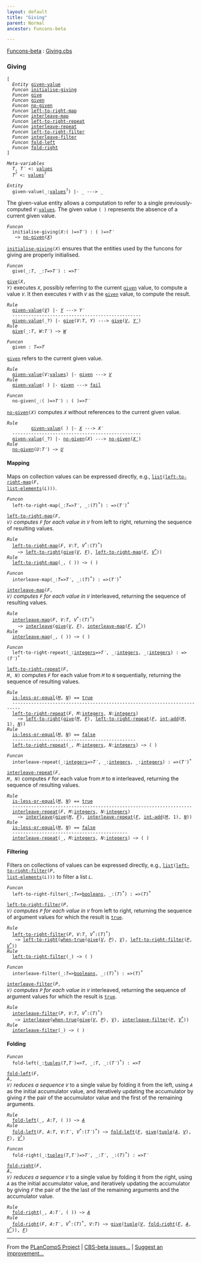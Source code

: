 ```yaml
---
layout: default
title: "Giving"
parent: Normal
ancestor: Funcons-beta

---
```


[Funcons-beta] : [Giving.cbs]

### Giving

<div class="highlighter-rouge"><pre class="highlight"><code>[
  <i class="keyword">Entity</i> <span class="name"><a href="#Name_given-value">given-value</a></span>
  <i class="keyword">Funcon</i> <span class="name"><a href="#Name_initialise-giving">initialise-giving</a></span>
  <i class="keyword">Funcon</i> <span class="name"><a href="#Name_give">give</a></span>
  <i class="keyword">Funcon</i> <span class="name"><a href="#Name_given">given</a></span>
  <i class="keyword">Funcon</i> <span class="name"><a href="#Name_no-given">no-given</a></span>
  <i class="keyword">Funcon</i> <span class="name"><a href="#Name_left-to-right-map">left-to-right-map</a></span>
  <i class="keyword">Funcon</i> <span class="name"><a href="#Name_interleave-map">interleave-map</a></span>
  <i class="keyword">Funcon</i> <span class="name"><a href="#Name_left-to-right-repeat">left-to-right-repeat</a></span>
  <i class="keyword">Funcon</i> <span class="name"><a href="#Name_interleave-repeat">interleave-repeat</a></span>
  <i class="keyword">Funcon</i> <span class="name"><a href="#Name_left-to-right-filter">left-to-right-filter</a></span>
  <i class="keyword">Funcon</i> <span class="name"><a href="#Name_interleave-filter">interleave-filter</a></span>
  <i class="keyword">Funcon</i> <span class="name"><a href="#Name_fold-left">fold-left</a></span>
  <i class="keyword">Funcon</i> <span class="name"><a href="#Name_fold-right">fold-right</a></span>
]</code></pre></div>



<div class="highlighter-rouge"><pre class="highlight"><code><i class="keyword">Meta-variables</i>
  <span id="PartVariable_T"><i class="var">T</i></span>, <span id="PartVariable_T'"><i class="var">T&prime;</i></span> <: <span class="name"><a href="../../../Values/Value-Types/index.html#Name_values">values</a></span>
  <span id="PartVariable_T?"><i class="var">T<sup class="sup">?</sup></i></span> <: <span class="name"><a href="../../../Values/Value-Types/index.html#Name_values">values</a></span><sup class="sup">?</sup></code></pre></div>



<div class="highlighter-rouge"><pre class="highlight"><code><i class="keyword">Entity</i>
  <span class="ent-name"><span id="Name_given-value">given-value</span></span>(_:<span class="name"><a href="../../../Values/Value-Types/index.html#Name_values">values</a></span><sup class="sup">?</sup>) |- _ ---> _</code></pre></div>


  The given-value entity allows a computation to refer to a single
  previously-computed <code><i class="var">V</i>:<span class="name"><a href="../../../Values/Value-Types/index.html#Name_values">values</a></span></code>. The given value <code>( )</code> represents 
  the absence of a current given value.



<div class="highlighter-rouge"><pre class="highlight"><code><i class="keyword">Funcon</i>
  <span class="name"><span id="Name_initialise-giving">initialise-giving</span></span>(<span id="Variable147_X"><i class="var">X</i></span>:( )=><span id="Variable157_T'"><i class="var">T&prime;</i></span>) : ( )=><span id="Variable177_T'"><i class="var">T&prime;</i></span>
   ~> <span class="name"><a href="#Name_no-given">no-given</a></span>(<a href="#Variable147_X"><i class="var">X</i></a>)</code></pre></div>


  <code><span class="name"><a href="#Name_initialise-giving">initialise-giving</a></span>(<i class="var">X</i>)</code> ensures that the entities used by the funcons for
  giving are properly initialised.



<div class="highlighter-rouge"><pre class="highlight"><code><i class="keyword">Funcon</i>
  <span class="name"><span id="Name_give">give</span></span>(_:<span id="Variable228_T"><i class="var">T</i></span>, _:<span id="Variable239_T"><i class="var">T</i></span>=><span id="Variable246_T'"><i class="var">T&prime;</i></span>) : =><span id="Variable263_T'"><i class="var">T&prime;</i></span></code></pre></div>

  <code><span class="name"><a href="#Name_give">give</a></span>(<i class="var">X</i>, <i class="var">Y</i>)</code> executes <code><i class="var">X</i></code>, possibly referring to the current <code><span class="name"><a href="#Name_given">given</a></span></code> value,
  to compute a value <code><i class="var">V</i></code>. It then executes <code><i class="var">Y</i></code> with <code><i class="var">V</i></code> as the <code><span class="name"><a href="#Name_given">given</a></span></code> value,
  to compute the result.

<div class="highlighter-rouge"><pre class="highlight"><code><i class="keyword">Rule</i>
  <span class="ent-name"><a href="#Name_given-value">given-value</a></span>(<a href="#Variable430_V"><i class="var">V</i></a>) |- <a href="#Variable441_Y"><i class="var">Y</i></a> ---> <span id="Variable401_Y'"><i class="var">Y&prime;</i></span>
  ------------------------------------------------
  <span class="ent-name"><a href="#Name_given-value">given-value</a></span>(_?) |- <span class="name"><a href="#Name_give">give</a></span>(<span id="Variable430_V"><i class="var">V</i></span>:<i class="var">T</i>, <span id="Variable441_Y"><i class="var">Y</i></span>) ---> <span class="name"><a href="#Name_give">give</a></span>(<a href="#Variable430_V"><i class="var">V</i></a>, <a href="#Variable401_Y'"><i class="var">Y&prime;</i></a>)
<i class="keyword">Rule</i>
  <span class="name"><a href="#Name_give">give</a></span>(_:<i class="var">T</i>, <span id="Variable490_W"><i class="var">W</i></span>:<i class="var">T&prime;</i>) ~> <a href="#Variable490_W"><i class="var">W</i></a></code></pre></div>



<div class="highlighter-rouge"><pre class="highlight"><code><i class="keyword">Funcon</i>
  <span class="name"><span id="Name_given">given</span></span> : <span id="Variable519_T"><i class="var">T</i></span>=><span id="Variable525_T"><i class="var">T</i></span></code></pre></div>

  <code><span class="name"><a href="#Name_given">given</a></span></code> refers to the current given value.

<div class="highlighter-rouge"><pre class="highlight"><code><i class="keyword">Rule</i>
  <span class="ent-name"><a href="#Name_given-value">given-value</a></span>(<span id="Variable550_V"><i class="var">V</i></span>:<span class="name"><a href="../../../Values/Value-Types/index.html#Name_values">values</a></span>) |- <span class="name"><a href="#Name_given">given</a></span> ---> <a href="#Variable550_V"><i class="var">V</i></a>
<i class="keyword">Rule</i>
  <span class="ent-name"><a href="#Name_given-value">given-value</a></span>( ) |- <span class="name"><a href="#Name_given">given</a></span> ---> <span class="name"><a href="../../Abnormal/Failing/index.html#Name_fail">fail</a></span></code></pre></div>



<div class="highlighter-rouge"><pre class="highlight"><code><i class="keyword">Funcon</i>
  <span class="name"><span id="Name_no-given">no-given</span></span>(_:( )=><span id="Variable615_T'"><i class="var">T&prime;</i></span>) : ( )=><span id="Variable635_T'"><i class="var">T&prime;</i></span></code></pre></div>

  <code><span class="name"><a href="#Name_no-given">no-given</a></span>(<i class="var">X</i>)</code> computes <code><i class="var">X</i></code> without references to the current given value.

<div class="highlighter-rouge"><pre class="highlight"><code><i class="keyword">Rule</i>
         <span class="ent-name"><a href="#Name_given-value">given-value</a></span>( ) |- <a href="#Variable731_X"><i class="var">X</i></a> ---> <span id="Variable702_X'"><i class="var">X&prime;</i></span>
  ------------------------------------------------
  <span class="ent-name"><a href="#Name_given-value">given-value</a></span>(_?) |- <span class="name"><a href="#Name_no-given">no-given</a></span>(<span id="Variable731_X"><i class="var">X</i></span>) ---> <span class="name"><a href="#Name_no-given">no-given</a></span>(<a href="#Variable702_X'"><i class="var">X&prime;</i></a>)
<i class="keyword">Rule</i>
  <span class="name"><a href="#Name_no-given">no-given</a></span>(<span id="Variable763_U"><i class="var">U</i></span>:<i class="var">T&prime;</i>) ~> <a href="#Variable763_U"><i class="var">U</i></a></code></pre></div>



#### Mapping


  Maps on collection values can be expressed directly, e.g.,
  <code><span class="name"><a href="../../../Values/Composite/Lists/index.html#Name_list">list</a></span>(<span class="name"><a href="#Name_left-to-right-map">left-to-right-map</a></span>(<i class="var">F</i>, <span class="name"><a href="../../../Values/Composite/Lists/index.html#Name_list-elements">list-elements</a></span>(<i class="var">L</i>)))</code>.


<div class="highlighter-rouge"><pre class="highlight"><code><i class="keyword">Funcon</i>
  <span class="name"><span id="Name_left-to-right-map">left-to-right-map</span></span>(_:<span id="Variable862_T"><i class="var">T</i></span>=><span id="Variable869_T'"><i class="var">T&prime;</i></span>, _:(<span id="Variable881_T"><i class="var">T</i></span>)<sup class="sup">*</sup>) : =>(<span id="Variable904_T'"><i class="var">T&prime;</i></span>)<sup class="sup">*</sup></code></pre></div>

  <code><span class="name"><a href="#Name_left-to-right-map">left-to-right-map</a></span>(<i class="var">F</i>, <i class="var">V<sup class="sup">*</sup></i>)</code> computes <code><i class="var">F</i></code> for each value in <code><i class="var">V<sup class="sup">*</sup></i></code> from left
  to right, returning the sequence of resulting values.

<div class="highlighter-rouge"><pre class="highlight"><code><i class="keyword">Rule</i>
  <span class="name"><a href="#Name_left-to-right-map">left-to-right-map</a></span>(<span id="Variable980_F"><i class="var">F</i></span>, <span id="Variable985_V"><i class="var">V</i></span>:<i class="var">T</i>, <span id="Variable997_V*"><i class="var">V<sup class="sup">*</sup></i></span>:(<i class="var">T</i>)<sup class="sup">*</sup>)
    ~> <span class="name"><a href="../Flowing/index.html#Name_left-to-right">left-to-right</a></span>(<span class="name"><a href="#Name_give">give</a></span>(<a href="#Variable985_V"><i class="var">V</i></a>, <a href="#Variable980_F"><i class="var">F</i></a>), <span class="name"><a href="#Name_left-to-right-map">left-to-right-map</a></span>(<a href="#Variable980_F"><i class="var">F</i></a>, <a href="#Variable997_V*"><i class="var">V<sup class="sup">*</sup></i></a>))
<i class="keyword">Rule</i>
  <span class="name"><a href="#Name_left-to-right-map">left-to-right-map</a></span>(_, ( )) ~> ( )</code></pre></div>



<div class="highlighter-rouge"><pre class="highlight"><code><i class="keyword">Funcon</i>
  <span class="name"><span id="Name_interleave-map">interleave-map</span></span>(_:<span id="Variable1098_T"><i class="var">T</i></span>=><span id="Variable1105_T'"><i class="var">T&prime;</i></span>, _:(<span id="Variable1117_T"><i class="var">T</i></span>)<sup class="sup">*</sup>) : =>(<span id="Variable1140_T'"><i class="var">T&prime;</i></span>)<sup class="sup">*</sup></code></pre></div>

  <code><span class="name"><a href="#Name_interleave-map">interleave-map</a></span>(<i class="var">F</i>, <i class="var">V<sup class="sup">*</sup></i>)</code> computes <code><i class="var">F</i></code> for each value in <code><i class="var">V<sup class="sup">*</sup></i></code> interleaved, 
  returning the sequence of resulting values.

<div class="highlighter-rouge"><pre class="highlight"><code><i class="keyword">Rule</i>
  <span class="name"><a href="#Name_interleave-map">interleave-map</a></span>(<span id="Variable1216_F"><i class="var">F</i></span>, <span id="Variable1221_V"><i class="var">V</i></span>:<i class="var">T</i>, <span id="Variable1233_V*"><i class="var">V<sup class="sup">*</sup></i></span>:(<i class="var">T</i>)<sup class="sup">*</sup>)
    ~> <span class="name"><a href="../Flowing/index.html#Name_interleave">interleave</a></span>(<span class="name"><a href="#Name_give">give</a></span>(<a href="#Variable1221_V"><i class="var">V</i></a>, <a href="#Variable1216_F"><i class="var">F</i></a>), <span class="name"><a href="#Name_interleave-map">interleave-map</a></span>(<a href="#Variable1216_F"><i class="var">F</i></a>, <a href="#Variable1233_V*"><i class="var">V<sup class="sup">*</sup></i></a>))
<i class="keyword">Rule</i>
  <span class="name"><a href="#Name_interleave-map">interleave-map</a></span>(_, ( )) ~> ( )</code></pre></div>



<div class="highlighter-rouge"><pre class="highlight"><code><i class="keyword">Funcon</i>
  <span class="name"><span id="Name_left-to-right-repeat">left-to-right-repeat</span></span>(_:<span class="name"><a href="../../../Values/Primitive/Integers/index.html#Name_integers">integers</a></span>=><span id="Variable1338_T'"><i class="var">T&prime;</i></span>, _:<span class="name"><a href="../../../Values/Primitive/Integers/index.html#Name_integers">integers</a></span>, _:<span class="name"><a href="../../../Values/Primitive/Integers/index.html#Name_integers">integers</a></span>) : =>(<span id="Variable1372_T'"><i class="var">T&prime;</i></span>)<sup class="sup">*</sup></code></pre></div>

  <code><span class="name"><a href="#Name_left-to-right-repeat">left-to-right-repeat</a></span>(<i class="var">F</i>, <i class="var">M</i>, <i class="var">N</i>)</code> computes <code><i class="var">F</i></code> for each value from <code><i class="var">M</i></code> to <code><i class="var">N</i></code> 
  sequentially, returning the sequence of resulting values.

<div class="highlighter-rouge"><pre class="highlight"><code><i class="keyword">Rule</i>
  <span class="name"><a href="../../../Values/Primitive/Integers/index.html#Name_is-less-or-equal">is-less-or-equal</a></span>(<a href="#Variable1495_M"><i class="var">M</i></a>, <a href="#Variable1503_N"><i class="var">N</i></a>) == <span class="name"><a href="../../../Values/Primitive/Booleans/index.html#Name_true">true</a></span>
  -------------------------------------------------------------------------
  <span class="name"><a href="#Name_left-to-right-repeat">left-to-right-repeat</a></span>(<span id="Variable1490_F"><i class="var">F</i></span>, <span id="Variable1495_M"><i class="var">M</i></span>:<span class="name"><a href="../../../Values/Primitive/Integers/index.html#Name_integers">integers</a></span>, <span id="Variable1503_N"><i class="var">N</i></span>:<span class="name"><a href="../../../Values/Primitive/Integers/index.html#Name_integers">integers</a></span>)
    ~> <span class="name"><a href="../Flowing/index.html#Name_left-to-right">left-to-right</a></span>(<span class="name"><a href="#Name_give">give</a></span>(<a href="#Variable1495_M"><i class="var">M</i></a>, <a href="#Variable1490_F"><i class="var">F</i></a>), <span class="name"><a href="#Name_left-to-right-repeat">left-to-right-repeat</a></span>(<a href="#Variable1490_F"><i class="var">F</i></a>, <span class="name"><a href="../../../Values/Primitive/Integers/index.html#Name_int-add">int-add</a></span>(<a href="#Variable1495_M"><i class="var">M</i></a>, 1), <a href="#Variable1503_N"><i class="var">N</i></a>))
<i class="keyword">Rule</i>
  <span class="name"><a href="../../../Values/Primitive/Integers/index.html#Name_is-less-or-equal">is-less-or-equal</a></span>(<a href="#Variable1612_M"><i class="var">M</i></a>, <a href="#Variable1620_N"><i class="var">N</i></a>) == <span class="name"><a href="../../../Values/Primitive/Booleans/index.html#Name_false">false</a></span>
  ----------------------------------------------
  <span class="name"><a href="#Name_left-to-right-repeat">left-to-right-repeat</a></span>(_, <span id="Variable1612_M"><i class="var">M</i></span>:<span class="name"><a href="../../../Values/Primitive/Integers/index.html#Name_integers">integers</a></span>, <span id="Variable1620_N"><i class="var">N</i></span>:<span class="name"><a href="../../../Values/Primitive/Integers/index.html#Name_integers">integers</a></span>) ~> ( )</code></pre></div>



<div class="highlighter-rouge"><pre class="highlight"><code><i class="keyword">Funcon</i>
  <span class="name"><span id="Name_interleave-repeat">interleave-repeat</span></span>(_:<span class="name"><a href="../../../Values/Primitive/Integers/index.html#Name_integers">integers</a></span>=><span id="Variable1651_T'"><i class="var">T&prime;</i></span>, _:<span class="name"><a href="../../../Values/Primitive/Integers/index.html#Name_integers">integers</a></span>, _:<span class="name"><a href="../../../Values/Primitive/Integers/index.html#Name_integers">integers</a></span>) : =>(<span id="Variable1685_T'"><i class="var">T&prime;</i></span>)<sup class="sup">*</sup></code></pre></div>

  <code><span class="name"><a href="#Name_interleave-repeat">interleave-repeat</a></span>(<i class="var">F</i>, <i class="var">M</i>, <i class="var">N</i>)</code> computes <code><i class="var">F</i></code> for each value from <code><i class="var">M</i></code> to <code><i class="var">N</i></code> 
  interleaved, returning the sequence of resulting values.

<div class="highlighter-rouge"><pre class="highlight"><code><i class="keyword">Rule</i>
  <span class="name"><a href="../../../Values/Primitive/Integers/index.html#Name_is-less-or-equal">is-less-or-equal</a></span>(<a href="#Variable1808_M"><i class="var">M</i></a>, <a href="#Variable1816_N"><i class="var">N</i></a>) == <span class="name"><a href="../../../Values/Primitive/Booleans/index.html#Name_true">true</a></span>
  -------------------------------------------------------------------
  <span class="name"><a href="#Name_interleave-repeat">interleave-repeat</a></span>(<span id="Variable1803_F"><i class="var">F</i></span>, <span id="Variable1808_M"><i class="var">M</i></span>:<span class="name"><a href="../../../Values/Primitive/Integers/index.html#Name_integers">integers</a></span>, <span id="Variable1816_N"><i class="var">N</i></span>:<span class="name"><a href="../../../Values/Primitive/Integers/index.html#Name_integers">integers</a></span>)
    ~> <span class="name"><a href="../Flowing/index.html#Name_interleave">interleave</a></span>(<span class="name"><a href="#Name_give">give</a></span>(<a href="#Variable1808_M"><i class="var">M</i></a>, <a href="#Variable1803_F"><i class="var">F</i></a>), <span class="name"><a href="#Name_interleave-repeat">interleave-repeat</a></span>(<a href="#Variable1803_F"><i class="var">F</i></a>, <span class="name"><a href="../../../Values/Primitive/Integers/index.html#Name_int-add">int-add</a></span>(<a href="#Variable1808_M"><i class="var">M</i></a>, 1), <a href="#Variable1816_N"><i class="var">N</i></a>))
<i class="keyword">Rule</i>
  <span class="name"><a href="../../../Values/Primitive/Integers/index.html#Name_is-less-or-equal">is-less-or-equal</a></span>(<a href="#Variable1925_M"><i class="var">M</i></a>, <a href="#Variable1933_N"><i class="var">N</i></a>) == <span class="name"><a href="../../../Values/Primitive/Booleans/index.html#Name_false">false</a></span>
  -------------------------------------------
  <span class="name"><a href="#Name_interleave-repeat">interleave-repeat</a></span>(_, <span id="Variable1925_M"><i class="var">M</i></span>:<span class="name"><a href="../../../Values/Primitive/Integers/index.html#Name_integers">integers</a></span>, <span id="Variable1933_N"><i class="var">N</i></span>:<span class="name"><a href="../../../Values/Primitive/Integers/index.html#Name_integers">integers</a></span>) ~> ( )</code></pre></div>



#### Filtering


 Filters on collections of values can be expressed directly, e.g., 
 <code><span class="name"><a href="../../../Values/Composite/Lists/index.html#Name_list">list</a></span>(<span class="name"><a href="#Name_left-to-right-filter">left-to-right-filter</a></span>(<i class="var">P</i>, <span class="name"><a href="../../../Values/Composite/Lists/index.html#Name_list-elements">list-elements</a></span>(<i class="var">L</i>)))</code> to filter a list <code><i class="var">L</i></code>.



<div class="highlighter-rouge"><pre class="highlight"><code><i class="keyword">Funcon</i>
  <span class="name"><span id="Name_left-to-right-filter">left-to-right-filter</span></span>(_:<span id="Variable2045_T"><i class="var">T</i></span>=><span class="name"><a href="../../../Values/Primitive/Booleans/index.html#Name_booleans">booleans</a></span>, _:(<span id="Variable2060_T"><i class="var">T</i></span>)<sup class="sup">*</sup>) : =>(<span id="Variable2082_T"><i class="var">T</i></span>)<sup class="sup">*</sup></code></pre></div>

  <code><span class="name"><a href="#Name_left-to-right-filter">left-to-right-filter</a></span>(<i class="var">P</i>, <i class="var">V<sup class="sup">*</sup></i>)</code> computes <code><i class="var">P</i></code> for each value in <code><i class="var">V<sup class="sup">*</sup></i></code> from left
  to right, returning the sequence of argument values for which the result is
  <code><span class="name"><a href="../../../Values/Primitive/Booleans/index.html#Name_true">true</a></span></code>.

<div class="highlighter-rouge"><pre class="highlight"><code><i class="keyword">Rule</i>
  <span class="name"><a href="#Name_left-to-right-filter">left-to-right-filter</a></span>(<span id="Variable2168_P"><i class="var">P</i></span>, <span id="Variable2173_V"><i class="var">V</i></span>:<i class="var">T</i>, <span id="Variable2185_V*"><i class="var">V<sup class="sup">*</sup></i></span>:(<i class="var">T</i>)<sup class="sup">*</sup>)
   ~> <span class="name"><a href="../Flowing/index.html#Name_left-to-right">left-to-right</a></span>(<span class="name"><a href="../../../Values/Value-Types/index.html#Name_when-true">when-true</a></span>(<span class="name"><a href="#Name_give">give</a></span>(<a href="#Variable2173_V"><i class="var">V</i></a>, <a href="#Variable2168_P"><i class="var">P</i></a>), <a href="#Variable2173_V"><i class="var">V</i></a>), <span class="name"><a href="#Name_left-to-right-filter">left-to-right-filter</a></span>(<a href="#Variable2168_P"><i class="var">P</i></a>, <a href="#Variable2185_V*"><i class="var">V<sup class="sup">*</sup></i></a>))
<i class="keyword">Rule</i>
  <span class="name"><a href="#Name_left-to-right-filter">left-to-right-filter</a></span>(_) ~> ( )</code></pre></div>



<div class="highlighter-rouge"><pre class="highlight"><code><i class="keyword">Funcon</i>
  <span class="name"><span id="Name_interleave-filter">interleave-filter</span></span>(_:<span id="Variable2294_T"><i class="var">T</i></span>=><span class="name"><a href="../../../Values/Primitive/Booleans/index.html#Name_booleans">booleans</a></span>, _:(<span id="Variable2309_T"><i class="var">T</i></span>)<sup class="sup">*</sup>) : =>(<span id="Variable2331_T"><i class="var">T</i></span>)<sup class="sup">*</sup></code></pre></div>

  <code><span class="name"><a href="#Name_interleave-filter">interleave-filter</a></span>(<i class="var">P</i>, <i class="var">V<sup class="sup">*</sup></i>)</code> computes <code><i class="var">P</i></code> for each value in <code><i class="var">V<sup class="sup">*</sup></i></code> interleaved,
  returning the sequence of argument values for which the result is <code><span class="name"><a href="../../../Values/Primitive/Booleans/index.html#Name_true">true</a></span></code>.

<div class="highlighter-rouge"><pre class="highlight"><code><i class="keyword">Rule</i>
  <span class="name"><a href="#Name_interleave-filter">interleave-filter</a></span>(<span id="Variable2417_P"><i class="var">P</i></span>, <span id="Variable2422_V"><i class="var">V</i></span>:<i class="var">T</i>, <span id="Variable2434_V*"><i class="var">V<sup class="sup">*</sup></i></span>:(<i class="var">T</i>)<sup class="sup">*</sup>)
   ~> <span class="name"><a href="../Flowing/index.html#Name_interleave">interleave</a></span>(<span class="name"><a href="../../../Values/Value-Types/index.html#Name_when-true">when-true</a></span>(<span class="name"><a href="#Name_give">give</a></span>(<a href="#Variable2422_V"><i class="var">V</i></a>, <a href="#Variable2417_P"><i class="var">P</i></a>), <a href="#Variable2422_V"><i class="var">V</i></a>), <span class="name"><a href="#Name_interleave-filter">interleave-filter</a></span>(<a href="#Variable2417_P"><i class="var">P</i></a>, <a href="#Variable2434_V*"><i class="var">V<sup class="sup">*</sup></i></a>))
<i class="keyword">Rule</i>
  <span class="name"><a href="#Name_interleave-filter">interleave-filter</a></span>(_) ~> ( )</code></pre></div>



#### Folding

<div class="highlighter-rouge"><pre class="highlight"><code><i class="keyword">Funcon</i>
  <span class="name"><span id="Name_fold-left">fold-left</span></span>(_:<span class="name"><a href="../../../Values/Composite/Tuples/index.html#Name_tuples">tuples</a></span>(<span id="Variable2562_T"><i class="var">T</i></span>,<span id="Variable2568_T'"><i class="var">T&prime;</i></span>)=><span id="Variable2581_T"><i class="var">T</i></span>, _:<span id="Variable2593_T"><i class="var">T</i></span>, _:(<span id="Variable2605_T'"><i class="var">T&prime;</i></span>)<sup class="sup">*</sup>) : =><span id="Variable2628_T"><i class="var">T</i></span></code></pre></div>

  <code><span class="name"><a href="#Name_fold-left">fold-left</a></span>(<i class="var">F</i>, <i class="var">A</i>, <i class="var">V<sup class="sup">*</sup></i>)</code> reduces a sequence <code><i class="var">V<sup class="sup">*</sup></i></code> to a single value by folding it
  from the left, using <code><i class="var">A</i></code> as the initial accumulator value, and iteratively
  updating the accumulator by giving <code><i class="var">F</i></code> the pair of the accumulator value and
  the first of the remaining arguments.

<div class="highlighter-rouge"><pre class="highlight"><code><i class="keyword">Rule</i>
  <span class="name"><a href="#Name_fold-left">fold-left</a></span>(_, <span id="Variable2720_A"><i class="var">A</i></span>:<i class="var">T</i>, ( )) ~> <a href="#Variable2720_A"><i class="var">A</i></a>
<i class="keyword">Rule</i>
  <span class="name"><a href="#Name_fold-left">fold-left</a></span>(<span id="Variable2752_F"><i class="var">F</i></span>, <span id="Variable2757_A"><i class="var">A</i></span>:<i class="var">T</i>, <span id="Variable2768_V"><i class="var">V</i></span>:<i class="var">T&prime;</i>, <span id="Variable2781_V*"><i class="var">V<sup class="sup">*</sup></i></span>:(<i class="var">T&prime;</i>)<sup class="sup">*</sup>) ~> <span class="name"><a href="#Name_fold-left">fold-left</a></span>(<a href="#Variable2752_F"><i class="var">F</i></a>, <span class="name"><a href="#Name_give">give</a></span>(<span class="name"><a href="../../../Values/Composite/Tuples/index.html#Name_tuple">tuple</a></span>(<a href="#Variable2757_A"><i class="var">A</i></a>, <a href="#Variable2768_V"><i class="var">V</i></a>), <a href="#Variable2752_F"><i class="var">F</i></a>), <a href="#Variable2781_V*"><i class="var">V<sup class="sup">*</sup></i></a>)</code></pre></div>



<div class="highlighter-rouge"><pre class="highlight"><code><i class="keyword">Funcon</i>
  <span class="name"><span id="Name_fold-right">fold-right</span></span>(_:<span class="name"><a href="../../../Values/Composite/Tuples/index.html#Name_tuples">tuples</a></span>(<span id="Variable2868_T"><i class="var">T</i></span>,<span id="Variable2874_T'"><i class="var">T&prime;</i></span>)=><span id="Variable2888_T'"><i class="var">T&prime;</i></span>, _:<span id="Variable2901_T'"><i class="var">T&prime;</i></span>, _:(<span id="Variable2912_T"><i class="var">T</i></span>)<sup class="sup">*</sup>) : =><span id="Variable2936_T'"><i class="var">T&prime;</i></span></code></pre></div>

  <code><span class="name"><a href="#Name_fold-right">fold-right</a></span>(<i class="var">F</i>, <i class="var">A</i>, <i class="var">V<sup class="sup">*</sup></i>)</code> reduces a sequence <code><i class="var">V<sup class="sup">*</sup></i></code> to a single value by folding it
  from the right, using <code><i class="var">A</i></code> as the initial accumulator value, and iteratively
  updating the accumulator by giving <code><i class="var">F</i></code> the pair of the the last of the 
  remaining arguments and the accumulator value.

<div class="highlighter-rouge"><pre class="highlight"><code><i class="keyword">Rule</i>
  <span class="name"><a href="#Name_fold-right">fold-right</a></span>(_, <span id="Variable3028_A"><i class="var">A</i></span>:<i class="var">T&prime;</i>, ( )) ~> <a href="#Variable3028_A"><i class="var">A</i></a>
<i class="keyword">Rule</i>
  <span class="name"><a href="#Name_fold-right">fold-right</a></span>(<span id="Variable3061_F"><i class="var">F</i></span>, <span id="Variable3066_A"><i class="var">A</i></span>:<i class="var">T&prime;</i>, <span id="Variable3079_V*"><i class="var">V<sup class="sup">*</sup></i></span>:(<i class="var">T</i>)<sup class="sup">*</sup>, <span id="Variable3097_V"><i class="var">V</i></span>:<i class="var">T</i>) ~> <span class="name"><a href="#Name_give">give</a></span>(<span class="name"><a href="../../../Values/Composite/Tuples/index.html#Name_tuple">tuple</a></span>(<a href="#Variable3097_V"><i class="var">V</i></a>, <span class="name"><a href="#Name_fold-right">fold-right</a></span>(<a href="#Variable3061_F"><i class="var">F</i></a>, <a href="#Variable3066_A"><i class="var">A</i></a>, <a href="#Variable3079_V*"><i class="var">V<sup class="sup">*</sup></i></a>)), <a href="#Variable3061_F"><i class="var">F</i></a>)</code></pre></div>



[Funcons-beta]: /CBS-beta/docs/Funcons-beta
  "FUNCONS-BETA"
[Unstable-Funcons-beta]: /CBS-beta/docs/Unstable-Funcons-beta
  "UNSTABLE-FUNCONS-BETA"
[Languages-beta]: /CBS-beta/docs/Languages-beta
  "LANGUAGES-BETA"
[Unstable-Languages-beta]: /CBS-beta/docs/Unstable-Languages-beta
  "UNSTABLE-LANGUAGES-BETA"
[CBS-beta]: /CBS-beta 
  "CBS-BETA"


____

From the [PLanCompS Project] | [CBS-beta issues...] | [Suggest an improvement...]

[Giving.cbs]: /CBS-beta/Funcons-beta/Computations/Normal/Giving/Giving.cbs
  "CBS SOURCE FILE"
[PLanCompS Project]: https://plancomps.github.io
  "PROGRAMMING LANGUAGE COMPONENTS AND SPECIFICATIONS PROJECT HOME PAGE"
[CBS-beta issues...]: https://github.com/plancomps/CBS-beta/issues
  "CBS-BETA ISSUE REPORTS ON GITHUB"
[Suggest an improvement...]: mailto:plancomps@gmail.com?Subject=CBS-beta%20-%20comment&Body=Re%3A%20CBS-beta%20specification%20at%20Computations/Normal/Giving/Giving.cbs%0A%0AComment/Query/Issue/Suggestion%3A%0A%0A%0ASignature%3A%0A 
  "GENERATE AN EMAIL TEMPLATE"
